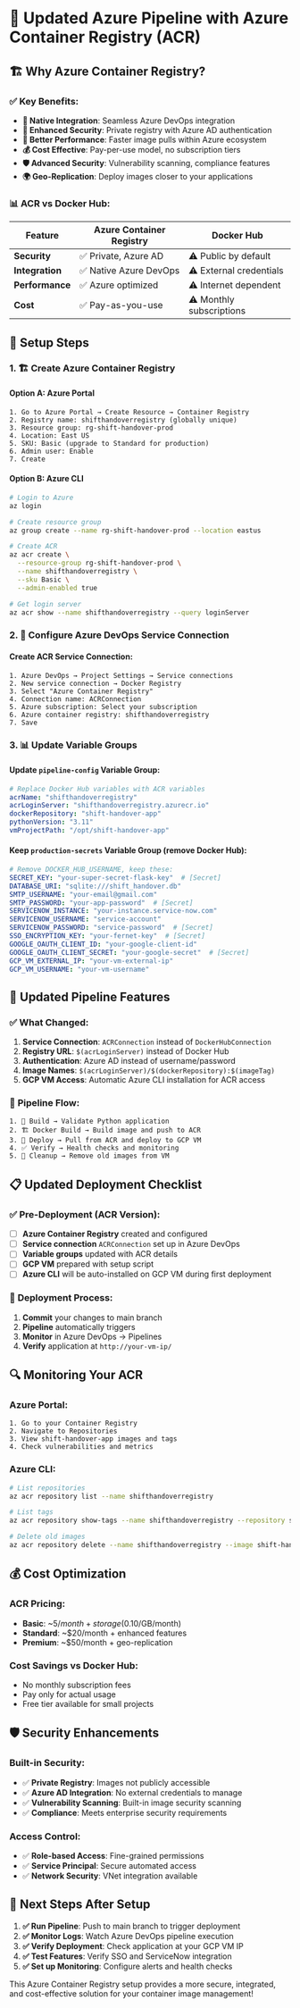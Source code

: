 # 🚀 Updated Azure Pipeline with Azure Container Registry (ACR)

## 🏗️ **Why Azure Container Registry?**

### ✅ **Key Benefits:**
- **🔗 Native Integration**: Seamless Azure DevOps integration
- **🔐 Enhanced Security**: Private registry with Azure AD authentication
- **🚀 Better Performance**: Faster image pulls within Azure ecosystem
- **💰 Cost Effective**: Pay-per-use model, no subscription tiers
- **🛡️ Advanced Security**: Vulnerability scanning, compliance features
- **🌍 Geo-Replication**: Deploy images closer to your applications

### 📊 **ACR vs Docker Hub:**
| Feature | Azure Container Registry | Docker Hub |
|---------|-------------------------|------------|
| **Security** | ✅ Private, Azure AD | ⚠️ Public by default |
| **Integration** | ✅ Native Azure DevOps | ⚠️ External credentials |
| **Performance** | ✅ Azure optimized | ⚠️ Internet dependent |
| **Cost** | ✅ Pay-as-you-use | ⚠️ Monthly subscriptions |

## 🔧 **Setup Steps**

### 1. 🏗️ Create Azure Container Registry

#### Option A: Azure Portal
```
1. Go to Azure Portal → Create Resource → Container Registry
2. Registry name: shifthandoverregistry (globally unique)
3. Resource group: rg-shift-handover-prod
4. Location: East US
5. SKU: Basic (upgrade to Standard for production)
6. Admin user: Enable
7. Create
```

#### Option B: Azure CLI
```bash
# Login to Azure
az login

# Create resource group
az group create --name rg-shift-handover-prod --location eastus

# Create ACR
az acr create \
  --resource-group rg-shift-handover-prod \
  --name shifthandoverregistry \
  --sku Basic \
  --admin-enabled true

# Get login server
az acr show --name shifthandoverregistry --query loginServer
```

### 2. 🔐 Configure Azure DevOps Service Connection

#### Create ACR Service Connection:
```
1. Azure DevOps → Project Settings → Service connections
2. New service connection → Docker Registry
3. Select "Azure Container Registry"
4. Connection name: ACRConnection
5. Azure subscription: Select your subscription
6. Azure container registry: shifthandoverregistry
7. Save
```

### 3. 📊 Update Variable Groups

#### Update `pipeline-config` Variable Group:
```yaml
# Replace Docker Hub variables with ACR variables
acrName: "shifthandoverregistry"
acrLoginServer: "shifthandoverregistry.azurecr.io"
dockerRepository: "shift-handover-app"
pythonVersion: "3.11"
vmProjectPath: "/opt/shift-handover-app"
```

#### Keep `production-secrets` Variable Group (remove Docker Hub):
```yaml
# Remove DOCKER_HUB_USERNAME, keep these:
SECRET_KEY: "your-super-secret-flask-key"  # [Secret]
DATABASE_URI: "sqlite:///shift_handover.db"
SMTP_USERNAME: "your-email@gmail.com"
SMTP_PASSWORD: "your-app-password"  # [Secret]
SERVICENOW_INSTANCE: "your-instance.service-now.com"
SERVICENOW_USERNAME: "service-account"
SERVICENOW_PASSWORD: "service-password"  # [Secret]
SSO_ENCRYPTION_KEY: "your-fernet-key"  # [Secret]
GOOGLE_OAUTH_CLIENT_ID: "your-google-client-id"
GOOGLE_OAUTH_CLIENT_SECRET: "your-google-secret"  # [Secret]
GCP_VM_EXTERNAL_IP: "your-vm-external-ip"
GCP_VM_USERNAME: "your-vm-username"
```

## 🚀 **Updated Pipeline Features**

### ✅ **What Changed:**
1. **Service Connection**: `ACRConnection` instead of `DockerHubConnection`
2. **Registry URL**: `$(acrLoginServer)` instead of Docker Hub
3. **Authentication**: Azure AD instead of username/password
4. **Image Names**: `$(acrLoginServer)/$(dockerRepository):$(imageTag)`
5. **GCP VM Access**: Automatic Azure CLI installation for ACR access

### 🔄 **Pipeline Flow:**
```
1. 🔨 Build → Validate Python application
2. 🏗️ Docker Build → Build image and push to ACR
3. 🚀 Deploy → Pull from ACR and deploy to GCP VM
4. ✅ Verify → Health checks and monitoring
5. 🧹 Cleanup → Remove old images from VM
```

## 📋 **Updated Deployment Checklist**

### ✅ **Pre-Deployment (ACR Version):**
- [ ] **Azure Container Registry** created and configured
- [ ] **Service connection** `ACRConnection` set up in Azure DevOps
- [ ] **Variable groups** updated with ACR details
- [ ] **GCP VM** prepared with setup script
- [ ] **Azure CLI** will be auto-installed on GCP VM during first deployment

### 🚀 **Deployment Process:**
1. **Commit** your changes to main branch
2. **Pipeline** automatically triggers
3. **Monitor** in Azure DevOps → Pipelines
4. **Verify** application at `http://your-vm-ip/`

## 🔍 **Monitoring Your ACR**

### Azure Portal:
```
1. Go to your Container Registry
2. Navigate to Repositories
3. View shift-handover-app images and tags
4. Check vulnerabilities and metrics
```

### Azure CLI:
```bash
# List repositories
az acr repository list --name shifthandoverregistry

# List tags
az acr repository show-tags --name shifthandoverregistry --repository shift-handover-app

# Delete old images
az acr repository delete --name shifthandoverregistry --image shift-handover-app:old-tag
```

## 💰 **Cost Optimization**

### **ACR Pricing:**
- **Basic**: ~$5/month + storage ($0.10/GB/month)
- **Standard**: ~$20/month + enhanced features
- **Premium**: ~$50/month + geo-replication

### **Cost Savings vs Docker Hub:**
- No monthly subscription fees
- Pay only for actual usage
- Free tier available for small projects

## 🛡️ **Security Enhancements**

### **Built-in Security:**
- ✅ **Private Registry**: Images not publicly accessible
- ✅ **Azure AD Integration**: No external credentials to manage
- ✅ **Vulnerability Scanning**: Built-in image security scanning
- ✅ **Compliance**: Meets enterprise security requirements

### **Access Control:**
- ✅ **Role-based Access**: Fine-grained permissions
- ✅ **Service Principal**: Secure automated access
- ✅ **Network Security**: VNet integration available

## 🎯 **Next Steps After Setup**

1. **✅ Run Pipeline**: Push to main branch to trigger deployment
2. **✅ Monitor Logs**: Watch Azure DevOps pipeline execution
3. **✅ Verify Deployment**: Check application at your GCP VM IP
4. **✅ Test Features**: Verify SSO and ServiceNow integration
5. **✅ Set up Monitoring**: Configure alerts and health checks

This Azure Container Registry setup provides a more secure, integrated, and cost-effective solution for your container image management!